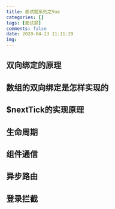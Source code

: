 ```yaml
---
title: 面试题系列之Vue
categories: []
tags: [面试题]
comments: false
date: 2020-04-23 11:11:29
img:
---
```

## 双向绑定的原理

## 数组的双向绑定是怎样实现的

## $nextTick的实现原理

## 生命周期

## 组件通信

## 异步路由

## 登录拦截
